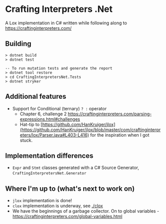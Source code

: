 ﻿# Crafting Interpreters .Net

A Lox implementation in C# written while following along to https://craftinginterpreters.com/

## Building

```
> dotnet build
> dotnet test

-- To run mutation tests and generate the report
> dotnet tool restore
> cd CraftingInterpretersNet.Tests
> dotnet stryker
```

## Additional features
* Support for Conditional (ternary) `? :` operator
  * Chapter 6, challenge 2 https://craftinginterpreters.com/parsing-expressions.html#challenges
  * Hat-tip to [https://github.com/HanKruiger/jlox](https://github.com/HanKruiger/jlox/blob/master/com/craftinginterpreters/lox/Parser.java#L403-L416) for the inspiration when I got stuck.

## Implementation differences
* `Expr` and `Stmt` classes generated with a C# Source Generator, `CraftingInterpretersNet.Generator`

## Where I'm up to (what's next to work on)

* `jlox` implementation is done!
* `clox` implementation is underway, see [./clox](./clox)
* We have the beginnings of a garbage collector. On to global variables - https://craftinginterpreters.com/global-variables.html
